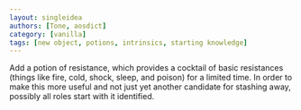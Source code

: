```yaml
---
layout: singleidea
authors: [Tone, aosdict]
category: [vanilla]
tags: [new object, potions, intrinsics, starting knowledge]
---
```

Add a potion of resistance, which provides a cocktail of basic resistances (things like fire, cold, shock, sleep, and poison) for a limited time. In order to make this more useful and not just yet another candidate for stashing away, possibly all roles start with it identified.
